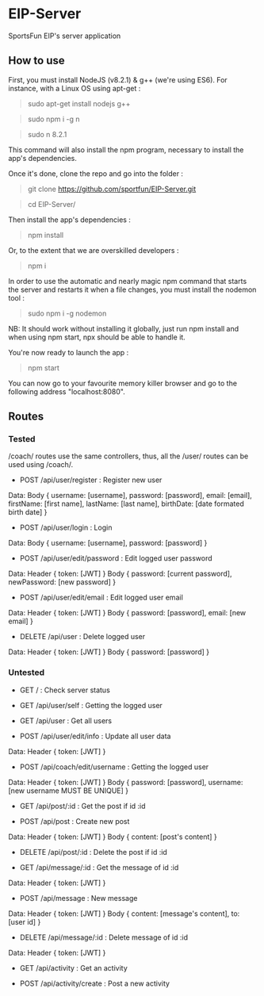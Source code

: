 # EIP-Server
SportsFun EIP's server application

## How to use
First, you must install NodeJS (v8.2.1) & g++ (we're using ES6).
For instance, with a Linux OS using apt-get :
> sudo apt-get install nodejs g++

> sudo npm i -g n

> sudo n 8.2.1

This command will also install the npm program, necessary to install the app's dependencies.

Once it's done, clone the repo and go into the folder :
> git clone https://github.com/sportfun/EIP-Server.git

> cd EIP-Server/

Then install the app's dependencies :
> npm install

Or, to the extent that we are overskilled developers :
> npm i

In order to use the automatic and nearly magic npm command that starts the server and restarts it when a file changes, you must install the nodemon tool :
> sudo npm i -g nodemon

NB: It should work without installing it globally, just run npm install and when using npm start, npx should be able to handle it.

You're now ready to launch the app :
> npm start

You can now go to your favourite memory killer browser and go to the following address "localhost:8080".

## Routes

### Tested

/coach/ routes use the same controllers, thus, all the /user/ routes can be used using /coach/.

* POST /api/user/register : Register new user

 Data: Body { username: [username], password: [password], email: [email], firstName: [first name], lastName: [last name], birthDate: [date formated birth date] }
 
* POST /api/user/login : Login

 Data: Body { username: [username], password: [password] }
 
* POST /api/user/edit/password : Edit logged user password

 Data: Header { token: [JWT] } Body { password: [current password], newPassword: [new password] }
 
* POST /api/user/edit/email : Edit logged user email

 Data: Header { token: [JWT] } Body { password: [password], email: [new email] }
 

* DELETE /api/user : Delete logged user

 Data: Header { token: [JWT] } Body { password: [password] }
 
### Untested

* GET / : Check server status

* GET /api/user/self : Getting the logged user

* GET /api/user : Get all users

* POST /api/user/edit/info : Update all user data

 Data: Header { token: [JWT] }

* POST /api/coach/edit/username : Getting the logged user

 Data: Header { token: [JWT] } Body { password: [password], username: [new username MUST BE UNIQUE] }
 
* GET /api/post/:id : Get the post if id :id

* POST /api/post : Create new post

 Data: Header { token: [JWT] } Body { content: [post's content] }

* DELETE /api/post/:id : Delete the post if id :id

* GET /api/message/:id : Get the message of id :id

 Data: Header { token: [JWT] }
 
* POST /api/message : New message

 Data: Header { token: [JWT] } Body { content: [message's content], to: [user id] }

* DELETE /api/message/:id : Delete message of id :id

 Data: Header { token: [JWT] }

* GET /api/activity : Get an activity

* POST /api/activity/create : Post a new activity
